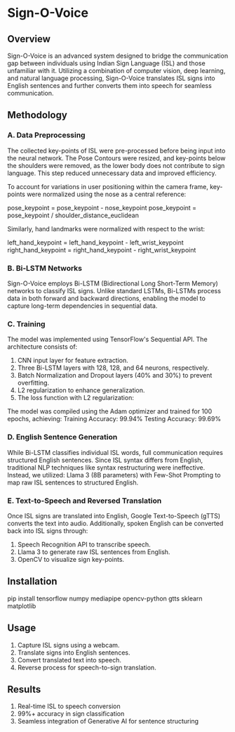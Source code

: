 # Sign-O-Voice

## Overview
Sign-O-Voice is an advanced system designed to bridge the communication gap between individuals using Indian Sign Language (ISL) and those unfamiliar with it. Utilizing a combination of computer vision, deep learning, and natural language processing, Sign-O-Voice translates ISL signs into English sentences and further converts them into speech for seamless communication.

## Methodology

### A. Data Preprocessing
The collected key-points of ISL were pre-processed before being input into the neural network. The Pose Contours were resized, and key-points below the shoulders were removed, as the lower body does not contribute to sign language. This step reduced unnecessary data and improved efficiency.

To account for variations in user positioning within the camera frame, key-points were normalized using the nose as a central reference:

pose_keypoint = pose_keypoint - nose_keypoint
pose_keypoint = pose_keypoint / shoulder_distance_euclidean

Similarly, hand landmarks were normalized with respect to the wrist:

left_hand_keypoint = left_hand_keypoint - left_wrist_keypoint
right_hand_keypoint = right_hand_keypoint - right_wrist_keypoint

### B. Bi-LSTM Networks
Sign-O-Voice employs Bi-LSTM (Bidirectional Long Short-Term Memory) networks to classify ISL signs. Unlike standard LSTMs, Bi-LSTMs process data in both forward and backward directions, enabling the model to capture long-term dependencies in sequential data.

### C. Training
The model was implemented using TensorFlow's Sequential API. The architecture consists of:
1. CNN input layer for feature extraction.
2. Three Bi-LSTM layers with 128, 128, and 64 neurons, respectively.
3. Batch Normalization and Dropout layers (40% and 30%) to prevent overfitting.
4. L2 regularization to enhance generalization.
5. The loss function with L2 regularization:
   
The model was compiled using the Adam optimizer and trained for 100 epochs, achieving:
Training Accuracy: 99.94%
Testing Accuracy: 99.69%

### D. English Sentence Generation
While Bi-LSTM classifies individual ISL words, full communication requires structured English sentences. Since ISL syntax differs from English, traditional NLP techniques like syntax restructuring were ineffective. Instead, we utilized:
Llama 3 (8B parameters) with Few-Shot Prompting to map raw ISL sentences to structured English.

### E. Text-to-Speech and Reversed Translation
Once ISL signs are translated into English, Google Text-to-Speech (gTTS) converts the text into audio. Additionally, spoken English can be converted back into ISL signs through:
1. Speech Recognition API to transcribe speech.
2. Llama 3 to generate raw ISL sentences from English.
3. OpenCV to visualize sign key-points.

## Installation

  pip install tensorflow numpy mediapipe opencv-python gtts sklearn matplotlib

## Usage
1. Capture ISL signs using a webcam.
2. Translate signs into English sentences.
3. Convert translated text into speech.
4. Reverse process for speech-to-sign translation.

## Results
1. Real-time ISL to speech conversion
2. 99%+ accuracy in sign classification
3. Seamless integration of Generative AI for sentence structuring
